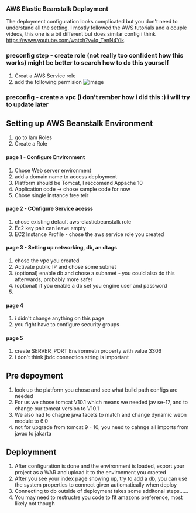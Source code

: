 ### AWS Elastic Beanstalk Deployment

The deployment configuration looks complicated but you don't need to understand all the setting. I mostly followed the AWS tutorials and a couple videos, this one is a bit different but does similar config i think https://www.youtube.com/watch?v=lq_TenN4Ylk.


### preconfig step - create role (not really too confident how this works) might be better to search how to do this yourself
1. Creat a AWS Service role
2. add the following permision
![image](https://github.com/Justinlaw1997/EECS_4413_Final_Project/assets/67449916/1211d2bf-a0d2-47e9-ae35-1cc399196337)

### preconfig - create a vpc (i don't rember how i did this :\) i will try to update later

## Setting up AWS Beanstalk Environment
1. go to Iam Roles
2. Create a Role
#### page 1 - Configure Environment
1. Chose Web server environment
2. add a domain name to access deployment
3. Platform should be Tomcat, I reccomend Appache 10
4. Application code -> chose sample code for now
5. Chose single instance free teir

#### page 2 - COnfigure Service acesss
1. chose existing default aws-elasticbeanstalk role
2. Ec2 key pair can leave empty
3. EC2 Instance Profile - chose the aws service role you created

#### page 3 - Setting up networking, db, an dtags
1. chose the vpc you created
2. Activate public IP and chose some subnet
3. (optional) enable db and chose a subnmet - you could also do this afterwards, probably more safer
4. (optional) if you enable a db set you engine user and password
5. 

#### page 4 
1. i didn't change anything on this page
2. you fight have to configure security groups

#### page 5
1. create SERVER_PORT Environmetn property with value 3306
2. i don't think jbdc connection string is important

## Pre depoyment
1. look up the platform you chose and see what build path configs are needed
2. For us we chose tomcat V10.1 which means we needed jav se-17, and to change our tomcat version to V10.1
3. We also had to chagne java facets to match and change dynamic webn module to 6.0
4. not for upgrade from tomcat 9 - 10, you need to cahnge all imports from javax to jakarta

## Deploymnent
1. After configuration is done and the environment is loaded, export your project as a WAR and upload it to the environment you craeted
2. After you see your index page showing up, try to add a db, you can use the system properties to connect given autiomatically when deploy
3. Connecting to db outside of deployment takes some additonal steps......
4. You may need to restructre you code to fit amazons preference, most likely not though
